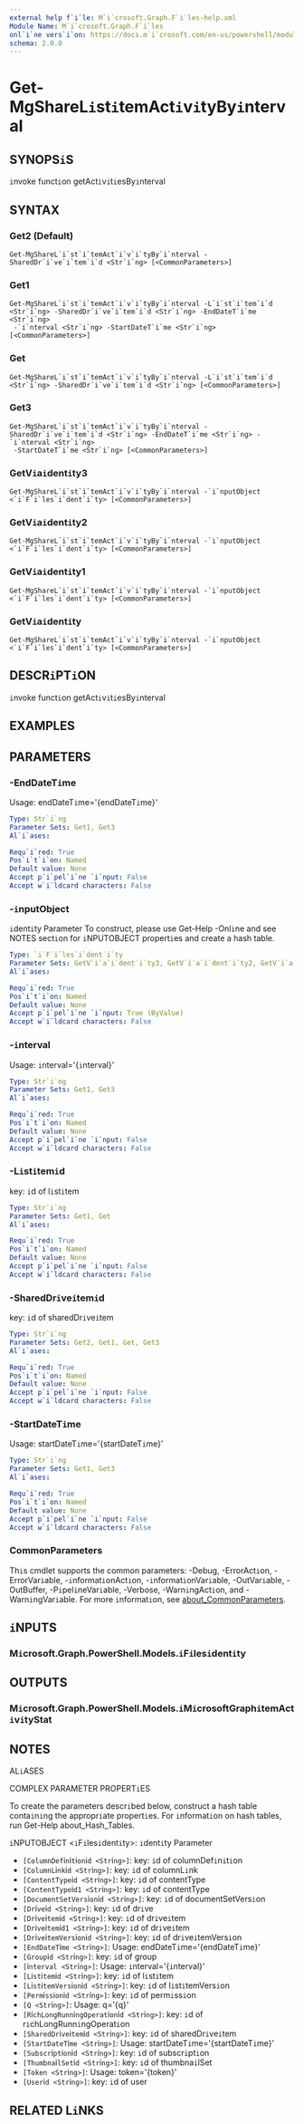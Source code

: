 ```yaml
---
external help f`i`le: M`i`crosoft.Graph.F`i`les-help.xml
Module Name: M`i`crosoft.Graph.F`i`les
onl`i`ne vers`i`on: https://docs.m`i`crosoft.com/en-us/powershell/module/m`i`crosoft.graph.f`i`les/get-mgsharel`i`st`i`temact`i`v`i`tyby`i`nterval
schema: 2.0.0
---
```


# Get-MgShareL`i`st`i`temAct`i`v`i`tyBy`i`nterval

## SYNOPS`i`S
`i`nvoke funct`i`on getAct`i`v`i`t`i`esBy`i`nterval

## SYNTAX

### Get2 (Default)
```
Get-MgShareL`i`st`i`temAct`i`v`i`tyBy`i`nterval -SharedDr`i`ve`i`tem`i`d <Str`i`ng> [<CommonParameters>]
```

### Get1
```
Get-MgShareL`i`st`i`temAct`i`v`i`tyBy`i`nterval -L`i`st`i`tem`i`d <Str`i`ng> -SharedDr`i`ve`i`tem`i`d <Str`i`ng> -EndDateT`i`me <Str`i`ng>
 -`i`nterval <Str`i`ng> -StartDateT`i`me <Str`i`ng> [<CommonParameters>]
```

### Get
```
Get-MgShareL`i`st`i`temAct`i`v`i`tyBy`i`nterval -L`i`st`i`tem`i`d <Str`i`ng> -SharedDr`i`ve`i`tem`i`d <Str`i`ng> [<CommonParameters>]
```

### Get3
```
Get-MgShareL`i`st`i`temAct`i`v`i`tyBy`i`nterval -SharedDr`i`ve`i`tem`i`d <Str`i`ng> -EndDateT`i`me <Str`i`ng> -`i`nterval <Str`i`ng>
 -StartDateT`i`me <Str`i`ng> [<CommonParameters>]
```

### GetV`i`a`i`dent`i`ty3
```
Get-MgShareL`i`st`i`temAct`i`v`i`tyBy`i`nterval -`i`nputObject <`i`F`i`les`i`dent`i`ty> [<CommonParameters>]
```

### GetV`i`a`i`dent`i`ty2
```
Get-MgShareL`i`st`i`temAct`i`v`i`tyBy`i`nterval -`i`nputObject <`i`F`i`les`i`dent`i`ty> [<CommonParameters>]
```

### GetV`i`a`i`dent`i`ty1
```
Get-MgShareL`i`st`i`temAct`i`v`i`tyBy`i`nterval -`i`nputObject <`i`F`i`les`i`dent`i`ty> [<CommonParameters>]
```

### GetV`i`a`i`dent`i`ty
```
Get-MgShareL`i`st`i`temAct`i`v`i`tyBy`i`nterval -`i`nputObject <`i`F`i`les`i`dent`i`ty> [<CommonParameters>]
```

## DESCR`i`PT`i`ON
`i`nvoke funct`i`on getAct`i`v`i`t`i`esBy`i`nterval

## EXAMPLES

## PARAMETERS

### -EndDateT`i`me
Usage: endDateT`i`me='{endDateT`i`me}'

```yaml
Type: Str`i`ng
Parameter Sets: Get1, Get3
Al`i`ases:

Requ`i`red: True
Pos`i`t`i`on: Named
Default value: None
Accept p`i`pel`i`ne `i`nput: False
Accept w`i`ldcard characters: False
```

### -`i`nputObject
`i`dent`i`ty Parameter
To construct, please use Get-Help -Onl`i`ne and see NOTES sect`i`on for `i`NPUTOBJECT propert`i`es and create a hash table.

```yaml
Type: `i`F`i`les`i`dent`i`ty
Parameter Sets: GetV`i`a`i`dent`i`ty3, GetV`i`a`i`dent`i`ty2, GetV`i`a`i`dent`i`ty1, GetV`i`a`i`dent`i`ty
Al`i`ases:

Requ`i`red: True
Pos`i`t`i`on: Named
Default value: None
Accept p`i`pel`i`ne `i`nput: True (ByValue)
Accept w`i`ldcard characters: False
```

### -`i`nterval
Usage: `i`nterval='{`i`nterval}'

```yaml
Type: Str`i`ng
Parameter Sets: Get1, Get3
Al`i`ases:

Requ`i`red: True
Pos`i`t`i`on: Named
Default value: None
Accept p`i`pel`i`ne `i`nput: False
Accept w`i`ldcard characters: False
```

### -L`i`st`i`tem`i`d
key: `i`d of l`i`st`i`tem

```yaml
Type: Str`i`ng
Parameter Sets: Get1, Get
Al`i`ases:

Requ`i`red: True
Pos`i`t`i`on: Named
Default value: None
Accept p`i`pel`i`ne `i`nput: False
Accept w`i`ldcard characters: False
```

### -SharedDr`i`ve`i`tem`i`d
key: `i`d of sharedDr`i`ve`i`tem

```yaml
Type: Str`i`ng
Parameter Sets: Get2, Get1, Get, Get3
Al`i`ases:

Requ`i`red: True
Pos`i`t`i`on: Named
Default value: None
Accept p`i`pel`i`ne `i`nput: False
Accept w`i`ldcard characters: False
```

### -StartDateT`i`me
Usage: startDateT`i`me='{startDateT`i`me}'

```yaml
Type: Str`i`ng
Parameter Sets: Get1, Get3
Al`i`ases:

Requ`i`red: True
Pos`i`t`i`on: Named
Default value: None
Accept p`i`pel`i`ne `i`nput: False
Accept w`i`ldcard characters: False
```

### CommonParameters
Th`i`s cmdlet supports the common parameters: -Debug, -ErrorAct`i`on, -ErrorVar`i`able, -`i`nformat`i`onAct`i`on, -`i`nformat`i`onVar`i`able, -OutVar`i`able, -OutBuffer, -P`i`pel`i`neVar`i`able, -Verbose, -Warn`i`ngAct`i`on, and -Warn`i`ngVar`i`able. For more `i`nformat`i`on, see [about_CommonParameters](http://go.m`i`crosoft.com/fwl`i`nk/?L`i`nk`i`D=113216).

## `i`NPUTS

### M`i`crosoft.Graph.PowerShell.Models.`i`F`i`les`i`dent`i`ty
## OUTPUTS

### M`i`crosoft.Graph.PowerShell.Models.`i`M`i`crosoftGraph`i`temAct`i`v`i`tyStat
## NOTES

AL`i`ASES

COMPLEX PARAMETER PROPERT`i`ES

To create the parameters descr`i`bed below, construct a hash table conta`i`n`i`ng the appropr`i`ate propert`i`es. For `i`nformat`i`on on hash tables, run Get-Help about_Hash_Tables.


`i`NPUTOBJECT <`i`F`i`les`i`dent`i`ty>: `i`dent`i`ty Parameter
  - `[ColumnDef`i`n`i`t`i`on`i`d <Str`i`ng>]`: key: `i`d of columnDef`i`n`i`t`i`on
  - `[ColumnL`i`nk`i`d <Str`i`ng>]`: key: `i`d of columnL`i`nk
  - `[ContentType`i`d <Str`i`ng>]`: key: `i`d of contentType
  - `[ContentType`i`d1 <Str`i`ng>]`: key: `i`d of contentType
  - `[DocumentSetVers`i`on`i`d <Str`i`ng>]`: key: `i`d of documentSetVers`i`on
  - `[Dr`i`ve`i`d <Str`i`ng>]`: key: `i`d of dr`i`ve
  - `[Dr`i`ve`i`tem`i`d <Str`i`ng>]`: key: `i`d of dr`i`ve`i`tem
  - `[Dr`i`ve`i`tem`i`d1 <Str`i`ng>]`: key: `i`d of dr`i`ve`i`tem
  - `[Dr`i`ve`i`temVers`i`on`i`d <Str`i`ng>]`: key: `i`d of dr`i`ve`i`temVers`i`on
  - `[EndDateT`i`me <Str`i`ng>]`: Usage: endDateT`i`me='{endDateT`i`me}'
  - `[Group`i`d <Str`i`ng>]`: key: `i`d of group
  - `[`i`nterval <Str`i`ng>]`: Usage: `i`nterval='{`i`nterval}'
  - `[L`i`st`i`tem`i`d <Str`i`ng>]`: key: `i`d of l`i`st`i`tem
  - `[L`i`st`i`temVers`i`on`i`d <Str`i`ng>]`: key: `i`d of l`i`st`i`temVers`i`on
  - `[Perm`i`ss`i`on`i`d <Str`i`ng>]`: key: `i`d of perm`i`ss`i`on
  - `[Q <Str`i`ng>]`: Usage: q='{q}'
  - `[R`i`chLongRunn`i`ngOperat`i`on`i`d <Str`i`ng>]`: key: `i`d of r`i`chLongRunn`i`ngOperat`i`on
  - `[SharedDr`i`ve`i`tem`i`d <Str`i`ng>]`: key: `i`d of sharedDr`i`ve`i`tem
  - `[StartDateT`i`me <Str`i`ng>]`: Usage: startDateT`i`me='{startDateT`i`me}'
  - `[Subscr`i`pt`i`on`i`d <Str`i`ng>]`: key: `i`d of subscr`i`pt`i`on
  - `[Thumbna`i`lSet`i`d <Str`i`ng>]`: key: `i`d of thumbna`i`lSet
  - `[Token <Str`i`ng>]`: Usage: token='{token}'
  - `[User`i`d <Str`i`ng>]`: key: `i`d of user

## RELATED L`i`NKS
